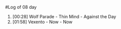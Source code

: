 #Log of 08 day

1. [00:28] Wolf Parade - Thin Mind - Against the Day
1. [01:58] Vexento - Now - Now
